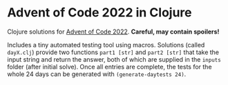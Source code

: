 # Advent of Code 2022 in Clojure

Clojure solutions for [Advent of Code 2022](https://adventofcode.com/2022/). **Careful, may contain spoilers!**

Includes a tiny automated testing tool using macros. Solutions (called `dayX.clj`) provide two functions `part1 [str]` and `part2 [str]` that take the input string and return the answer, both of which are supplied in the `inputs` folder (after initial solve). Once all entries are complete, the tests for the whole 24 days can be generated with `(generate-daytests 24)`.

